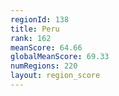 ```yaml
---
regionId: 138
title: Peru
rank: 162
meanScore: 64.66
globalMeanScore: 69.33
numRegions: 220
layout: region_score
---
```

